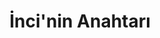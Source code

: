 ---
order: 2
title:  "İnci'nin Anahtarı"
img: "assets/images/slides/7.jpg"
mobile-img: "assets/images/slides/7m.jpg"
href: "#"
target: "" # _blank
---
